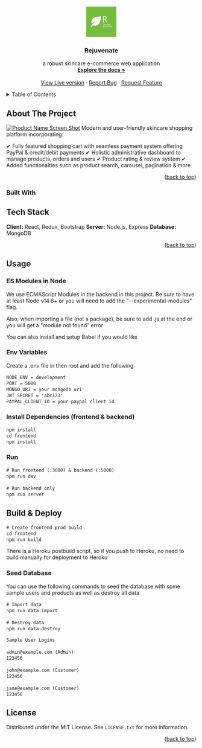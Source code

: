 <!-- PROJECT LOGO -->
<br />
<div align="center">
  <a href="https://github.com/thetechgeeek/Rejuvenate">
    <img src="logo_rejuvenate.jpg" alt="Logo" width="80" height="80">
  </a>

<h3 align="center">Rejuvenate</h3>

  <p align="center">
    a robust skincare e-commerce web application
    <br />
    <a href="https://github.com/thetechgeeek/Rejuvenate"><strong>Explore the docs »</strong></a>
    <br />
    <br />
    <a href="https://rejuvenate0.herokuapp.com/">View Live version</a>
    ·
    <a href="https://github.com/thetechgeeek/Rejuvenate">Report Bug</a>
    ·
    <a href="https://github.com/thetechgeeek/Rejuvenate/issues">Request Feature</a>
  </p>
</div>



<!-- TABLE OF CONTENTS -->
<details>
  <summary>Table of Contents</summary>
  <ol>
    <li>
      <a href="#about-the-project">About The Project</a>
      <ul>
        <li><a href="#built-with">Built With</a></li>
      </ul>
    </li>
    <li>
      <a href="#getting-started">Getting Started</a>
      <ul>
        <li><a href="#prerequisites">Prerequisites</a></li>
        <li><a href="#installation">Installation</a></li>
      </ul>
    </li>
    <li><a href="#usage">Usage</a></li>
    <li><a href="#contributing">Contributing</a></li>
    <li><a href="#license">License</a></li>
    <li><a href="#contact">Contact</a></li>
    <li><a href="#acknowledgments">Acknowledgments</a></li>
  </ol>
</details>



<!-- ABOUT THE PROJECT -->
## About The Project

[![Product Name Screen Shot][product-screenshot]](https://rejuvenate0.herokuapp.com/)
Modern and user-friendly skincare shopping platform incorporating:

✔ Fully featured shopping cart with seamless payment system offering PayPal & credit/debit payments
✔ Holistic administrative dashboard to manage products, orders and users
✔ Product rating & review system
✔ Added functionalties such as product search, carousel, pagination & more

<p align="right">(<a href="#top">back to top</a>)</p>



### Built With

## Tech Stack

**Client:** React, Redux, Bootstrap
**Server:** Node.js, Express
**Database:** MongoDB

<p align="right">(<a href="#top">back to top</a>)</p>


<!-- USAGE EXAMPLES -->
## Usage

### ES Modules in Node

We use ECMAScript Modules in the backend in this project. Be sure to have at least Node v14.6+ or you will need to add the "--experimental-modules" flag.

Also, when importing a file (not a package), be sure to add .js at the end or you will get a "module not found" error

You can also install and setup Babel if you would like

### Env Variables

Create a .env file in then root and add the following

```
NODE_ENV = development
PORT = 5000
MONGO_URI = your mongodb uri
JWT_SECRET = 'abc123'
PAYPAL_CLIENT_ID = your paypal client id
```

### Install Dependencies (frontend & backend)

```
npm install
cd frontend
npm install
```

### Run

```
# Run frontend (:3000) & backend (:5000)
npm run dev

# Run backend only
npm run server
```

## Build & Deploy

```
# Create frontend prod build
cd frontend
npm run build
```

There is a Heroku postbuild script, so if you push to Heroku, no need to build manually for deployment to Heroku

### Seed Database

You can use the following commands to seed the database with some sample users and products as well as destroy all data

```
# Import data
npm run data:import

# Destroy data
npm run data:destroy
```

```
Sample User Logins

admin@example.com (Admin)
123456

john@example.com (Customer)
123456

jane@example.com (Customer)
123456
```


<!-- LICENSE -->
## License

Distributed under the MIT License. See `LICENSE.txt` for more information.

<p align="right">(<a href="#top">back to top</a>)</p>


<!-- MARKDOWN LINKS & IMAGES -->
[product-screenshot]: main_rejuvenate.gif
